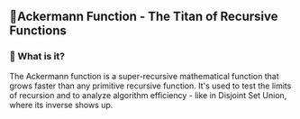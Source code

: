 ## 👹Ackermann Function - The Titan of Recursive Functions
### 🧠 What is it?
The Ackermann function is a super-recursive mathematical function that grows faster than any primitive recursive function. It's used to test the limits of recursion and to analyze algorithm efficiency - like in Disjoint Set Union, where its inverse shows up.